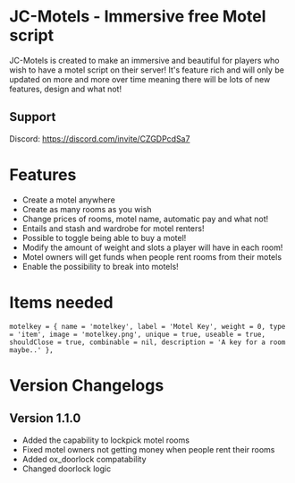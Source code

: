 # JC-Motels - Immersive free Motel script
JC-Motels is created to make an immersive and beautiful for players who wish to have a motel script on their server! It's feature rich and will only be updated on more and more over time meaning there will be lots of new features, design and what not!

## Support
Discord: https://discord.com/invite/CZGDPcdSa7

# Features
- Create a motel anywhere
- Create as many rooms as you wish
- Change prices of rooms, motel name, automatic pay and what not!
- Entails and stash and wardrobe for motel renters!
- Possible to toggle being able to buy a motel!
- Modify the amount of weight and slots a player will have in each room!
- Motel owners will get funds when people rent rooms from their motels
- Enable the possibility to break into motels!

# Items needed
```
motelkey = { name = 'motelkey', label = 'Motel Key', weight = 0, type = 'item', image = 'motelkey.png', unique = true, useable = true, shouldClose = true, combinable = nil, description = 'A key for a room maybe..' },
```

# Version Changelogs
## Version 1.1.0
- Added the capability to lockpick motel rooms
- Fixed motel owners not getting money when people rent their rooms
- Added ox_doorlock compatability
- Changed doorlock logic